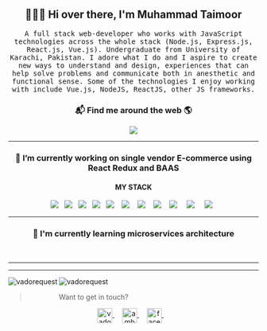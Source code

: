 <h2 align='center'> 🙋🏻‍♂️ Hi over there, I'm Muhammad Taimoor</h2>

<p align="center">
 <samp> A full stack web-developer who works with JavaScript technologies across the whole stack (Node.js, Express.js, React.js, Vue.js). Undergraduate from University of Karachi, Pakistan. I adore what I do and I aspire to create new ways to understand and design, experiences that can help solve problems and communicate both in anesthetic and functional sense. Some of the technologies I enjoy working with include Vue.js, NodeJS, ReactJS, other JS frameworks.
  </samp>
  <br>
  
</p>



<h3  align='center'>📬 Find me around the web 🌎 </h3>

<p align='center'>
  <a href="#"><img src="https://visitor-badge.glitch.me/badge?page_id=taimoor954.taimoor954"></a>
</p>



<hr>
<h3 align='center'> 🔭  I’m currently working on single vendor E-commerce using React Redux and BAAS </h4>


<h4 align='center'>MY STACK</h5>
<p align='center'>
  <img src="https://img.shields.io/badge/html5%20-%23e34f26.svg?&style=for-the-badge&logo=html5&logoColor=white" />&nbsp;&nbsp;
  <img src="https://img.shields.io/badge/css3%20-%231572B6.svg?&style=for-the-badge&logo=css3&logoColor=white" />&nbsp;&nbsp;
  <img src="https://img.shields.io/badge/javascript%20-%23F7DF1E.svg?&style=for-the-badge&logo=javascript&logoColor=white" />&nbsp;&nbsp;
  <img src="https://img.shields.io/badge/express.js%20-%231572B6.svg?&style=for-the-badge&logo=express.js&logoColor=white" />&nbsp;&nbsp;
  <img  src="https://img.shields.io/badge/react%20-%2361DAFB.svg?&style=for-the-badge&logo=react&logoColor=white" />&nbsp;&nbsp;&nbsp;
  <img  src="https://img.shields.io/badge/Vue%20-%23339903.svg?&style=for-the-badge&logo=Vue.js&logoColor=white" />&nbsp;&nbsp;&nbsp;
  <img  src="https://img.shields.io/badge/Node%20-%23339933.svg?&style=for-the-badge&logo=node.js&logoColor=white" />&nbsp;&nbsp;&nbsp;
  <img  src="https://img.shields.io/badge/Jest%20-%23c21325.svg?&style=for-the-badge&logo=jest&logoColor=white" />&nbsp;&nbsp;&nbsp;
  <img  src="https://img.shields.io/badge/MongoDB%20-%231572B6.svg?&style=for-the-badge&logo=mongodb&logoColor=green" /> &nbsp;&nbsp;&nbsp;
  <img  src="https://img.shields.io/badge/redux%20-%2361DAGB.svg?&style=for-the-badge&logo=redux&logoColor=white" /> &nbsp;&nbsp;&nbsp;
  <img src="https://img.shields.io/badge/typescript%20-%23F7DF1E.svg?&style=for-the-badge&logo=typescript&logoColor=white" />&nbsp;&nbsp;

</p>
<hr>

<h3 align='center'> 🌱  I'm currently learning microservices architecture</h4>
<br>
<p align='center'>
</p>

<hr>

<hr>


<p>
  <img align="left" style="margin-bottom: 2rem;" src="https://github-readme-stats.vercel.app/api/top-langs/?username=taimoor954&layout=compact&hide=php,smarty&bg_color=30,e96443,904e95&title_color=fff&text_color=fff" alt="vadorequest" />
 <img align="center" src="https://github-readme-stats.vercel.app/api?username=taimoor954&show_icons=true&count_private=true&show_icons=true&hide=php&bg_color=30,e96443,904e95&title_color=fff&text_color=fff" alt="vadorequest" />
</p>


> Want to get in touch?

<p align="center">
  <a href="https://dev.to/taimoor954" target="blank">
    <img align="center" src="https://cdn.jsdelivr.net/npm/simple-icons@3.0.1/icons/dev-dot-to.svg" alt="vadorequest" height="30" width="30" />
  </a>&nbsp;&nbsp;&nbsp;
 <a href="https://www.linkedin.com/in/muhammad-taimoor-bb9664170/" target="blank">
    <img align="center" src="https://cdn.jsdelivr.net/npm/simple-icons@3.0.1/icons/linkedin.svg" alt="ambroise-dhenain" height="30" width="30" />
  </a>&nbsp;&nbsp;&nbsp;
  <a href="https://facebook.com/taimoor.148" target="blank">
    <img align="center" src="https://cdn.jsdelivr.net/npm/simple-icons@3.0.1/icons/facebook.svg" alt="facebook" height="30" width="30" />
  </a>&nbsp;&nbsp;&nbsp;
  
</p>


